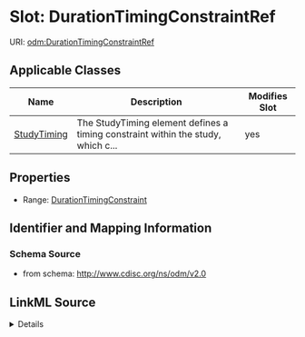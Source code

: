 # Slot: DurationTimingConstraintRef

URI: [odm:DurationTimingConstraintRef](http://www.cdisc.org/ns/odm/v2.0/DurationTimingConstraintRef)



<!-- no inheritance hierarchy -->




## Applicable Classes

| Name | Description | Modifies Slot |
| --- | --- | --- |
[StudyTiming](StudyTiming.md) | The StudyTiming element defines a timing constraint within the study, which c... |  yes  |







## Properties

* Range: [DurationTimingConstraint](DurationTimingConstraint.md)





## Identifier and Mapping Information







### Schema Source


* from schema: http://www.cdisc.org/ns/odm/v2.0




## LinkML Source

<details>
```yaml
name: DurationTimingConstraintRef
from_schema: http://www.cdisc.org/ns/odm/v2.0
rank: 1000
identifier: false
alias: DurationTimingConstraintRef
domain_of:
- StudyTiming
range: DurationTimingConstraint

```
</details>